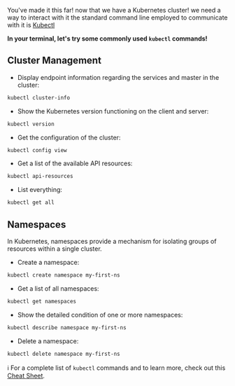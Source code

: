 You've made it this far! now that we have a Kubernetes cluster! we need a way to interact with it
the standard command line employed to communicate with it is [Kubectl](https://kubernetes.io/docs/tasks/tools/)


**In your terminal, let's try some commonly used `kubectl` commands!**

## Cluster Management
- Display endpoint information regarding the services and master in the cluster:

```bash
kubectl cluster-info
```
- Show the Kubernetes version functioning on the client and server:

```bash
kubectl version
```
- Get the configuration of the cluster:

```bash
kubectl config view
```
- Get a list of the available API resources:

```bash
kubectl api-resources
```
- List everything:

```bash
kubectl get all
```


## Namespaces
In Kubernetes, namespaces provide a mechanism for isolating groups of resources within a single cluster.

- Create a namespace:

```bash
kubectl create namespace my-first-ns
```
- Get a list of all namespaces:

```bash
kubectl get namespaces
```

- Show the detailed condition of one or more namespaces:

```bash
kubectl describe namespace my-first-ns
```

- Delete a namespace:

```bash
kubectl delete namespace my-first-ns
```

ℹ️ For a complete list of  `kubectl` commands and to learn more, check out this [Cheat Sheet](https://kubernetes.io/docs/reference/kubectl/cheatsheet/).

